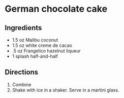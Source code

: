 German chocolate cake
=====================

Ingredients
-----------

- 1.5 oz Malibu coconut
- 1.5 oz white creme de cacao
- .5 oz Frangelico hazelnut liqueur
- 1 splash half-and-half

Directions
----------

1. Combine
2. Shake with ice in a shaker. Serve in a martini glass.
